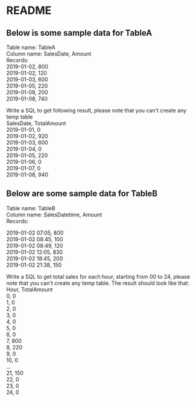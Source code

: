 # README

## Below is some sample data for TableA

Table name: TableA  
 Column name: SalesDate, Amount  
 Records:  
 2019-01-02, 800  
 2019-01-02, 120  
 2019-01-03, 600  
 2019-01-05, 220  
 2019-01-08, 200  
 2019-01-08, 740  
   
Write a SQL to get following result, please note that you can't create any temp table  
SalesDate, TotalAmount  
2019-01-01, 0  
2019-01-02, 920  
2019-01-03, 600  
2019-01-04, 0  
2019-01-05, 220  
2019-01-06, 0  
2019-01-07, 0  
2019-01-08, 940  

## Below are some sample data for TableB

Table name: TableB  
Column name: SalesDatetime, Amount  
Records:  

2019-01-02 07:05, 800  
2019-01-02 08:45, 100  
2019-01-02 08:49, 120  
2019-01-02 12:05, 830  
2019-01-02 18:45, 200  
2019-01-02 21:38, 150  

Write a SQL to get total sales for each hour, starting from 00 to 24, please note that you can't create any temp table. The result should look like that:  
Hour, TotalAmount  
0, 0  
1, 0  
2, 0  
3, 0  
4, 0  
5, 0  
6, 0  
7, 800  
8, 220  
9, 0  
10, 0  
...  
21, 150  
22, 0  
23, 0  
24, 0
